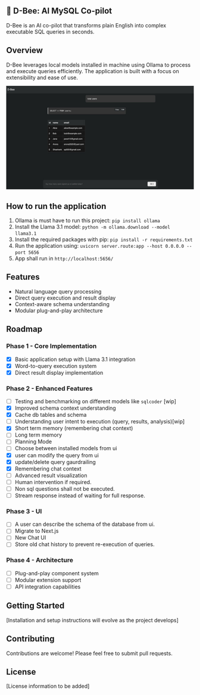 ## 🐝 D-Bee: AI MySQL Co-pilot

D-Bee is an AI co-pilot that transforms plain English into complex executable SQL queries in seconds.

## Overview

D-Bee leverages local models installed in machine using Ollama to process and execute queries efficiently. The application is built with a focus on extensibility and ease of use.

![D-Bee in action](images/dbee_demo.jpeg)


## How to run the application

1. Ollama is must have to run this project: `pip install ollama`
2. Install the Llama 3.1 model: `python -m ollama.download --model llama3.1`
3. Install the required packages with pip: `pip install -r requirements.txt`
4. Run the application using: `uvicorn server.route:app --host 0.0.0.0 --port 5656`
5. App shall run in `http://localhost:5656/`

## Features

- Natural language query processing
- Direct query execution and result display
- Context-aware schema understanding
- Modular plug-and-play architecture

## Roadmap

### Phase 1 - Core Implementation
- [x] Basic application setup with Llama 3.1 integration
- [x] Word-to-query execution system
- [x] Direct result display implementation

### Phase 2 - Enhanced Features
- [ ] Testing and benchmarking on different models like `sqlcoder` [wip]
- [x] Improved schema context understanding
- [x] Cache db tables and schema
- [ ] Understanding user intent to execution (query, results, analysis)[wip]
- [x] Short term memory (remembering chat context)
- [ ] Long term memory
- [ ] Planning Mode
- [ ] Choose between installed models from ui
- [x] user can modify the query from ui
- [x] update/delete query gaurdrailing
- [x] Remembering chat context
- [ ] Advanced result visualization
- [ ] Human intervention if required.
- [ ] Non sql questions shall not be executed.
- [ ] Stream response instead of waiting for full response. 

### Phase 3 - UI
- [ ] A user can describe the schema of the database from ui.
- [ ] Migrate to Next.js
- [ ] New Chat UI
- [ ] Store old chat history to prevent re-execution of queries.

### Phase 4 - Architecture
- [ ] Plug-and-play component system
- [ ] Modular extension support
- [ ] API integration capabilities

## Getting Started

[Installation and setup instructions will evolve as the project develops]

## Contributing

Contributions are welcome! Please feel free to submit pull requests.

## License

[License information to be added]